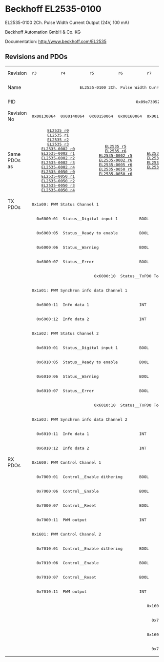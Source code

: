 # Beckhoff EL2535-0100

EL2535-0100 2Ch. Pulse Width Current Output (24V, 100 mA)

Beckhoff Automation GmbH & Co. KG

Documentation: <a href="http://www.beckhoff.com/EL2535">http://www.beckhoff.com/EL2535</a>

## Revisions and PDOs
<table>
<tr >
<td class="first">Revision</td>
<td ><pre>r3</pre></td>
<td ><pre>r4</pre></td>
<td ><pre>r5</pre></td>
<td ><pre>r6</pre></td>
<td ><pre>r7</pre></td>
</tr>
<tr >
<td class="first">Name</td>
<td  colspan=5 align="center"><pre>EL2535-0100 2Ch. Pulse Width Current Output (24V, 100 mA)</pre></td>
</tr>
<tr >
<td class="first">PID</td>
<td  colspan=5 align="center"><pre>0x09e73052</pre></td>
</tr>
<tr >
<td class="first">Revision No</td>
<td ><pre>0x00130064</pre></td>
<td ><pre>0x00140064</pre></td>
<td ><pre>0x00150064</pre></td>
<td ><pre>0x00160064</pre></td>
<td ><pre>0x00170064</pre></td>
</tr>
<tr >
<td class="first">Same PDOs as</td>
<td  colspan=2 align="center"><pre><a href="EL2535">EL2535 r0</a><br/><a href="EL2535">EL2535 r1</a><br/><a href="EL2535">EL2535 r2</a><br/><a href="EL2535">EL2535 r3</a><br/><a href="EL2535-0002">EL2535-0002 r0</a><br/><a href="EL2535-0002">EL2535-0002 r1</a><br/><a href="EL2535-0002">EL2535-0002 r2</a><br/><a href="EL2535-0002">EL2535-0002 r3</a><br/><a href="EL2535-0002">EL2535-0002 r4</a><br/><a href="EL2535-0050">EL2535-0050 r0</a><br/><a href="EL2535-0050">EL2535-0050 r1</a><br/><a href="EL2535-0050">EL2535-0050 r2</a><br/><a href="EL2535-0050">EL2535-0050 r3</a><br/><a href="EL2535-0050">EL2535-0050 r4</a></pre></td>
<td  colspan=2 align="center"><pre><a href="EL2535">EL2535 r5</a><br/><a href="EL2535">EL2535 r6</a><br/><a href="EL2535-0002">EL2535-0002 r5</a><br/><a href="EL2535-0002">EL2535-0002 r6</a><br/><a href="EL2535-0005">EL2535-0005 r6</a><br/><a href="EL2535-0050">EL2535-0050 r5</a><br/><a href="EL2535-0050">EL2535-0050 r6</a></pre></td>
<td ><pre><a href="EL2535">EL2535 r7</a><br/><a href="EL2535-0002">EL2535-0002 r7</a><br/><a href="EL2535-0005">EL2535-0005 r7</a><br/><a href="EL2535-0050">EL2535-0050 r7</a></pre></td>
</tr>
<tr class="txpdo pdosection">
<td class="first" rowspan=18 valign=top>TX PDOs</td>
<td colspan=5 align="left"><pre>0x1a00: PWM Status Channel 1</pre></td>
<td></td>
</tr>
<tr class="txpdo">
<td class="first" colspan=5 align="left"><pre>  0x6000:01  Status__Digital input 1         BOOL</pre></td>
</tr>
<tr class="txpdo">
<td class="first" colspan=5 align="left"><pre>  0x6000:05  Status__Ready to enable         BOOL</pre></td>
</tr>
<tr class="txpdo">
<td class="first" colspan=5 align="left"><pre>  0x6000:06  Status__Warning                 BOOL</pre></td>
</tr>
<tr class="txpdo">
<td class="first" colspan=5 align="left"><pre>  0x6000:07  Status__Error                   BOOL</pre></td>
</tr>
<tr class="txpdo">
<td class="first" colspan=2 align="left"></td>
<td  colspan=3 align="left"><pre>  0x6000:10  Status__TxPDO Toggle            BOOL</pre></td>
</tr>
<tr class="txpdo pdosection">
<td class="first" colspan=5 align="left"><pre>0x1a01: PWM Synchron info data Channel 1</pre></td>
</tr>
<tr class="txpdo">
<td class="first" colspan=5 align="left"><pre>  0x6000:11  Info data 1                     INT</pre></td>
</tr>
<tr class="txpdo">
<td class="first" colspan=5 align="left"><pre>  0x6000:12  Info data 2                     INT</pre></td>
</tr>
<tr class="txpdo pdosection">
<td class="first" colspan=5 align="left"><pre>0x1a02: PWM Status Channel 2</pre></td>
</tr>
<tr class="txpdo">
<td class="first" colspan=5 align="left"><pre>  0x6010:01  Status__Digital input 1         BOOL</pre></td>
</tr>
<tr class="txpdo">
<td class="first" colspan=5 align="left"><pre>  0x6010:05  Status__Ready to enable         BOOL</pre></td>
</tr>
<tr class="txpdo">
<td class="first" colspan=5 align="left"><pre>  0x6010:06  Status__Warning                 BOOL</pre></td>
</tr>
<tr class="txpdo">
<td class="first" colspan=5 align="left"><pre>  0x6010:07  Status__Error                   BOOL</pre></td>
</tr>
<tr class="txpdo">
<td class="first" colspan=2 align="left"></td>
<td  colspan=3 align="left"><pre>  0x6010:10  Status__TxPDO Toggle            BOOL</pre></td>
</tr>
<tr class="txpdo pdosection">
<td class="first" colspan=5 align="left"><pre>0x1a03: PWM Synchron info data Channel 2</pre></td>
</tr>
<tr class="txpdo">
<td class="first" colspan=5 align="left"><pre>  0x6010:11  Info data 1                     INT</pre></td>
</tr>
<tr class="txpdo">
<td class="first" colspan=5 align="left"><pre>  0x6010:12  Info data 2                     INT</pre></td>
</tr>
<tr class="rxpdo pdosection">
<td class="first" rowspan=14 valign=top>RX PDOs</td>
<td colspan=5 align="left"><pre>0x1600: PWM Control Channel 1</pre></td>
<td></td>
</tr>
<tr class="rxpdo">
<td class="first" colspan=5 align="left"><pre>  0x7000:01  Control__Enable dithering       BOOL</pre></td>
</tr>
<tr class="rxpdo">
<td class="first" colspan=5 align="left"><pre>  0x7000:06  Control__Enable                 BOOL</pre></td>
</tr>
<tr class="rxpdo">
<td class="first" colspan=5 align="left"><pre>  0x7000:07  Control__Reset                  BOOL</pre></td>
</tr>
<tr class="rxpdo">
<td class="first" colspan=5 align="left"><pre>  0x7000:11  PWM output                      INT</pre></td>
</tr>
<tr class="rxpdo pdosection">
<td class="first" colspan=5 align="left"><pre>0x1601: PWM Control Channel 2</pre></td>
</tr>
<tr class="rxpdo">
<td class="first" colspan=5 align="left"><pre>  0x7010:01  Control__Enable dithering       BOOL</pre></td>
</tr>
<tr class="rxpdo">
<td class="first" colspan=5 align="left"><pre>  0x7010:06  Control__Enable                 BOOL</pre></td>
</tr>
<tr class="rxpdo">
<td class="first" colspan=5 align="left"><pre>  0x7010:07  Control__Reset                  BOOL</pre></td>
</tr>
<tr class="rxpdo">
<td class="first" colspan=5 align="left"><pre>  0x7010:11  PWM output                      INT</pre></td>
</tr>
<tr class="rxpdo pdosection">
<td class="first" colspan=4 align="left"></td>
<td ><pre>0x1602: PWM Dithering amplitude Channel 1</pre></td>
</tr>
<tr class="rxpdo">
<td class="first" colspan=4 align="left"></td>
<td ><pre>  0x7000:12  Dithering amplitude             UINT</pre></td>
</tr>
<tr class="rxpdo pdosection">
<td class="first" colspan=4 align="left"></td>
<td ><pre>0x1603: PWM Dithering amplitude Channel 2</pre></td>
</tr>
<tr class="rxpdo">
<td class="first" colspan=4 align="left"></td>
<td ><pre>  0x7010:12  Dithering amplitude             UINT</pre></td>
</tr>
</table>
